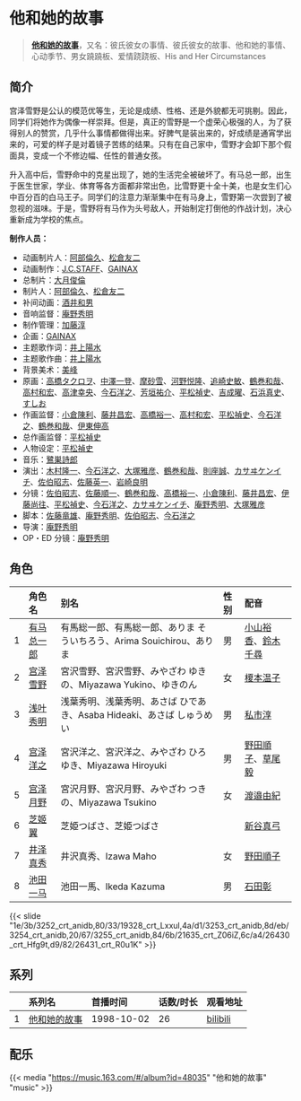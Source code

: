 # 他和她的故事


> <u>**[他和她的故事](https://bgm.tv/subject/2049)**</u>，又名：彼氏彼女の事情、彼氏彼女的故事、他和她的事情、心动季节、男女蹺蹺板、爱情跷跷板、His and Her Circumstances

## 简介

宫泽雪野是公认的模范优等生，无论是成绩、性格、还是外貌都无可挑剔。因此，同学们将她作为偶像一样崇拜。但是，真正的雪野是一个虚荣心极强的人，为了获得别人的赞赏，几乎什么事情都做得出来。好脾气是装出来的，好成绩是通宵学出来的，可爱的样子是对着镜子苦练的结果。只有在自己家中，雪野才会卸下那个假面具，变成一个不修边幅、任性的普通女孩。

升入高中后，雪野命中的克星出现了，她的生活完全被破坏了。有马总一郎，出生于医生世家，学业、体育等各方面都非常出色，比雪野更十全十美，也是女生们心中百分百的白马王子。同学们的注意力渐渐集中在有马身上，雪野第一次尝到了被忽视的滋味。于是，雪野将有马作为头号敌人，开始制定打倒他的作战计划，决心重新成为学校的焦点。

**制作人员：**
- 动画制片人：[阿部倫久](https://bgm.tv/person/1355)、[松倉友二](https://bgm.tv/person/2654)
- 动画制作：[J.C.STAFF](https://bgm.tv/person/390)、[GAINAX](https://bgm.tv/person/93)
- 总制片：[大月俊倫](https://bgm.tv/person/1061)
- 制片人：[阿部倫久](https://bgm.tv/person/1355)、[松倉友二](https://bgm.tv/person/2654)
- 补间动画：[酒井和男](https://bgm.tv/person/11837)
- 音响监督：[庵野秀明](https://bgm.tv/person/94)
- 制作管理：[加藤淳](https://bgm.tv/person/35923)
- 企画：[GAINAX](https://bgm.tv/person/93)
- 主题歌作词：[井上陽水](https://bgm.tv/person/20330)
- 主题歌作曲：[井上陽水](https://bgm.tv/person/20330)
- 背景美术：[美峰](https://bgm.tv/person/27305)
- 原画：[高橋タクロヲ](https://bgm.tv/person/3346)、[中澤一登](https://bgm.tv/person/596)、[摩砂雪](https://bgm.tv/person/254)、[河野悦隆](https://bgm.tv/person/1265)、[追崎史敏](https://bgm.tv/person/1165)、[鶴巻和哉](https://bgm.tv/person/410)、[高村和宏](https://bgm.tv/person/396)、[高津幸央](https://bgm.tv/person/22377)、[今石洋之](https://bgm.tv/person/1755)、[芳垣祐介](https://bgm.tv/person/11388)、[平松禎史](https://bgm.tv/person/1756)、[吉成曜](https://bgm.tv/person/9752)、[石浜真史](https://bgm.tv/person/1370)、[すしお](https://bgm.tv/person/2649)
- 作画监督：[小倉陳利](https://bgm.tv/person/11403)、[藤井昌宏](https://bgm.tv/person/2595)、[高橋裕一](https://bgm.tv/person/3491)、[高村和宏](https://bgm.tv/person/396)、[平松禎史](https://bgm.tv/person/1756)、[今石洋之](https://bgm.tv/person/1755)、[鶴巻和哉](https://bgm.tv/person/410)、[伊東伸高](https://bgm.tv/person/3164)
- 总作画监督：[平松禎史](https://bgm.tv/person/1756)
- 人物设定：[平松禎史](https://bgm.tv/person/1756)
- 音乐：[鷺巣詩郎](https://bgm.tv/person/95)
- 演出：[木村隆一](https://bgm.tv/person/3369)、[今石洋之](https://bgm.tv/person/1755)、[大塚雅彦](https://bgm.tv/person/760)、[鶴巻和哉](https://bgm.tv/person/410)、[則座誠](https://bgm.tv/person/3121)、[カサヰケンイチ](https://bgm.tv/person/1504)、[佐伯昭志](https://bgm.tv/person/395)、[佐藤英一](https://bgm.tv/person/2014)、[岩崎良明](https://bgm.tv/person/150)
- 分镜：[佐伯昭志](https://bgm.tv/person/395)、[佐藤順一](https://bgm.tv/person/456)、[鶴巻和哉](https://bgm.tv/person/410)、[高橋裕一](https://bgm.tv/person/3491)、[小倉陳利](https://bgm.tv/person/11403)、[藤井昌宏](https://bgm.tv/person/2595)、[伊藤尚往](https://bgm.tv/person/943)、[平松禎史](https://bgm.tv/person/1756)、[今石洋之](https://bgm.tv/person/1755)、[カサヰケンイチ](https://bgm.tv/person/1504)、[庵野秀明](https://bgm.tv/person/94)、[大塚雅彦](https://bgm.tv/person/760)
- 脚本：[佐藤竜雄](https://bgm.tv/person/548)、[庵野秀明](https://bgm.tv/person/94)、[佐伯昭志](https://bgm.tv/person/395)、[今石洋之](https://bgm.tv/person/1755)
- 导演：[庵野秀明](https://bgm.tv/person/94)
- OP・ED 分镜：[庵野秀明](https://bgm.tv/person/94)

## 角色

|     |   角色名   |   别名  | 性别 |  配音  |
|:--- |:------  |:----      |:---  |:--   |
| 1 | [有马总一郎](https://bgm.tv/character/3252) | 有馬総一郎、有馬総一郎、ありま そういちろう、Arima Souichirou、ありま | 男 | [小山裕香](https://bgm.tv/person/3856)、[鈴木千尋](https://bgm.tv/person/3903) |
| 2 | [宫泽雪野](https://bgm.tv/character/19328) | 宮沢雪野、宮沢雪野、みやざわ ゆきの、Miyazawa Yukino、ゆきのん | 女 | [榎本温子](https://bgm.tv/person/4013) |
| 3 | [浅叶秀明](https://bgm.tv/character/3253) | 浅葉秀明、浅葉秀明、あさば ひであき、Asaba Hideaki、あさば しゅうめい | 男 | [私市淳](https://bgm.tv/person/3883) |
| 4 | [宫泽洋之](https://bgm.tv/character/3254) | 宮沢洋之、宮沢洋之、みやざわ ひろゆき、Miyazawa Hiroyuki | 男 | [野田順子](https://bgm.tv/person/3905)、[草尾毅](https://bgm.tv/person/4115) |
| 5 | [宫泽月野](https://bgm.tv/character/3255) | 宮沢月野、宮沢月野、みやざわ つきの、Miyazawa Tsukino | 女 | [渡邉由紀](https://bgm.tv/person/3973) |
| 6 | [芝姬翼](https://bgm.tv/character/21635) | 芝姫つばさ、芝姫つばさ |  | [新谷真弓](https://bgm.tv/person/4318) |
| 7 | [井泽真秀](https://bgm.tv/character/26430) | 井沢真秀、Izawa Maho | 女 | [野田順子](https://bgm.tv/person/3905) |
| 8 | [池田一马](https://bgm.tv/character/26431) | 池田一馬、Ikeda Kazuma | 男 | [石田彰](https://bgm.tv/person/3927) |

{{< slide "1e/3b/3252_crt_anidb,80/33/19328_crt_Lxxul,4a/d1/3253_crt_anidb,8d/eb/3254_crt_anidb,20/67/3255_crt_anidb,84/6b/21635_crt_Z06iZ,6c/a4/26430_crt_Hfg9t,d9/82/26431_crt_R0u1K" >}}

## 系列

|     | 系列名    | 首播时间       | 话数/时长 | 观看地址                                                      |
|:----|:-------|:-----------|:------|:----------------------------------------------------------|
| 1   |[他和她的故事](https://bgm.tv/subject/2049)| 1998-10-02 | 26    | [bilibili](https://www.bilibili.com/bangumi/play/ep82741) |

## 配乐

{{< media "https://music.163.com/#/album?id=48035" 
"他和她的故事" 
"music" >}}

        
